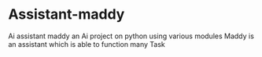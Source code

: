 # Assistant-maddy
Ai assistant maddy an Ai project on python using various modules
Maddy is an assistant which is able to function many Task
